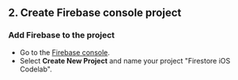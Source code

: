 ## 2. Create Firebase console project
### Add Firebase to the project

- Go to the [Firebase console](https://console.firebase.google.com/).
- Select **Create New Project** and name your project "Firestore iOS Codelab".

